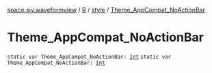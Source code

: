 [space.siy.waveformview](../../index.md) / [R](../index.md) / [style](index.md) / [Theme_AppCompat_NoActionBar](./-theme_-app-compat_-no-action-bar.md)

# Theme_AppCompat_NoActionBar

`static var Theme_AppCompat_NoActionBar: `[`Int`](https://kotlinlang.org/api/latest/jvm/stdlib/kotlin/-int/index.html)
`static var Theme_AppCompat_NoActionBar: `[`Int`](https://kotlinlang.org/api/latest/jvm/stdlib/kotlin/-int/index.html)